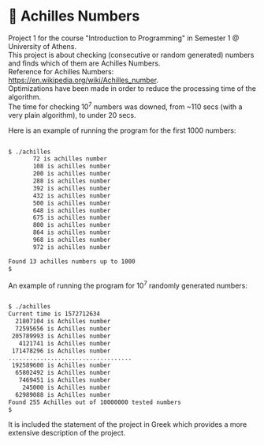 # :1234: Achilles Numbers

Project 1 for the course "Introduction to Programming" in Semester 1 @ University of Athens.  
This project is about checking (consecutive or random generated) numbers and finds which of them are Achilles Numbers.  
Reference for Achilles Numbers: https://en.wikipedia.org/wiki/Achilles_number.   
Optimizations have been made in order to reduce the processing time of the algorithm.  
The time for checking 10<sup>7</sup> numbers was downed, from ~110 secs (with a very plain algorithm), to under 20 secs.


Here is an example of running the program for the first 1000 numbers:

```bash

$ ./achilles
       72 is achilles number
       108 is achilles number
       200 is achilles number
       288 is achilles number
       392 is achilles number
       432 is achilles number
       500 is achilles number
       648 is achilles number
       675 is achilles number
       800 is achilles number
       864 is achilles number
       968 is achilles number
       972 is achilles number

Found 13 achilles numbers up to 1000
$

```


An example of running the program for 10<sup>7</sup> randomly generated numbers:


```bash

$ ./achilles
Current time is 1572712634
  21807104 is Achilles number
  72595656 is Achilles number
 205789993 is Achilles number
   4121741 is Achilles number
 171478296 is Achilles number
...................................
 192589600 is Achilles number
  65802492 is Achilles number
   7469451 is Achilles number
    245000 is Achilles number
  62989088 is Achilles number
Found 255 Achilles out of 10000000 tested numbers
$
```

It is included the statement of the project in Greek which provides a more extensive description of the project.
